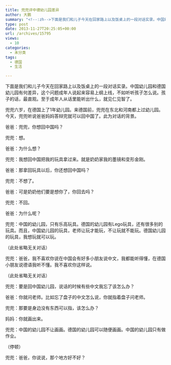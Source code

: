 ```yaml
---
title: 兜兜评中德幼儿园差异
author: 大鹏
summary: "<!--:zh-->下面是我们和儿子今天在回家路上以及饭桌上的一段对话实录。中国幼儿园和德国幼儿园有何差异，这个问题成年人说起来容易上纲上线，不如听听孩子怎么说。孩子的话，最直观。至于成年人从话里能听出什么，就见仁见智了。"
type: post
date: 2013-11-27T20:25:05+00:00
url: /archives/15795
views:
  - 10
categories:
  - 未分类
tags:
  - 德国
  - 生活

---
```

<!--:zh-->下面是我们和儿子今天在回家路上以及饭桌上的一段对话实录。中国幼儿园和德国幼儿园有何差异，这个问题成年人说起来容易上纲上线，不如听听孩子怎么说。孩子的话，最直观。至于成年人从话里能听出什么，就见仁见智了。

兜兜六岁，在德国上了1年幼儿园。来德国前，兜兜在东北和河南都上过幼儿园。今天，兜兜听说爸爸妈妈答辩完就可以回中国了。此为对话的背景。

<!--:-->

<!--more-->

<!--:zh-->

爸爸：兜兜，你想回中国吗？

兜兜：想。

爸爸：为什么想？

兜兜：我想回中国把我的玩具拿过来。就是奶奶家我的墨镜和变形金刚。

爸爸：那拿回玩具以后，你还想回中国吗？

兜兜：不想了。

爸爸：可是奶奶他们要是想你了，你回去吗？

兜兜：不回。

爸爸：为什么呢？

兜兜：中国的幼儿园，只有乐高玩具。德国的幼儿园有Lego玩具，还有很多别的玩具。而且，中国幼儿园的玩具，老师让玩才能玩，不让玩就不能玩。德国幼儿园的玩具，我想玩就可以玩。

（此处省略无关对话）

兜兜：爸爸，我不喜欢你说在中国会有好多小朋友说中文，我都能听得懂，在德国小朋友说德语我听不懂。我不喜欢你这样说。

（此处省略无关对话）

兜兜：要是回中国幼儿园，说话的时候有些中文我忘了该怎么办？

爸爸：你就问老师。比如忘了盘子的中文怎么说，你就指着盘子问老师。

兜兜：那要是身边没有东西可以指，该怎么办？

妈妈：你就画出来。

兜兜：中国的幼儿园不让画画。德国的幼儿园可以随便画画。中国的幼儿园只有做作业。

（停顿）

兜兜：爸爸，你说说，那个地方好不好？
  
<!--:-->
